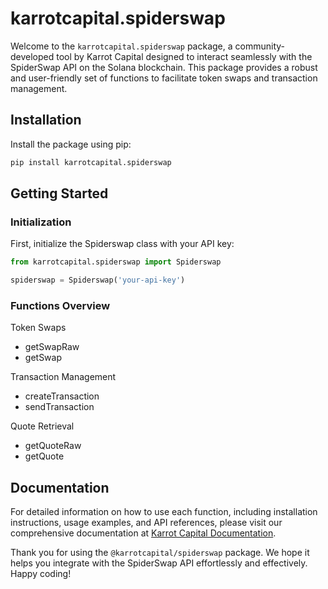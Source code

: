 # karrotcapital.spiderswap

Welcome to the `karrotcapital.spiderswap` package, a community-developed tool by Karrot Capital designed to interact seamlessly with the SpiderSwap API on the Solana blockchain. This package provides a robust and user-friendly set of functions to facilitate token swaps and transaction management.

## Installation

Install the package using pip:

```bash
pip install karrotcapital.spiderswap
```

## Getting Started

### Initialization

First, initialize the Spiderswap class with your API key:

```python
from karrotcapital.spiderswap import Spiderswap

spiderswap = Spiderswap('your-api-key')
```

### Functions Overview
Token Swaps
- getSwapRaw
- getSwap

Transaction Management
- createTransaction
- sendTransaction

Quote Retrieval
- getQuoteRaw
- getQuote

## Documentation
For detailed information on how to use each function, including installation instructions, usage examples, and API references, please visit our comprehensive documentation at [Karrot Capital Documentation](https://docs.karrot.capital/).

Thank you for using the `@karrotcapital/spiderswap` package. We hope it helps you integrate with the SpiderSwap API effortlessly and effectively. Happy coding!